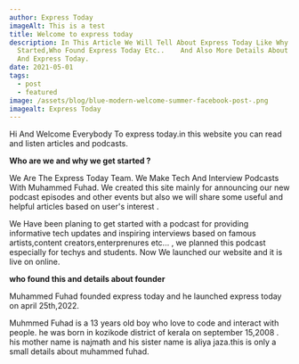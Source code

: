 ```yaml
---
author: Express Today
imageAlt: This is a test
title: Welcome to express today
description: In This Article We Will Tell About Express Today Like Why We Get
  Started,Who Found Express Today Etc..    And Also More Details About Founder
  And Express Today.
date: 2021-05-01
tags:
  - post
  - featured
image: /assets/blog/blue-modern-welcome-summer-facebook-post-.png
imagealt: Express Today
---
```

Hi And Welcome Everybody To express today.in this website you can read and listen articles and podcasts.

**Who are we and why we get started ?**

We Are The Express Today Team. We Make Tech And Interview Podcasts With Muhammed Fuhad. We created this site mainly for announcing our new podcast  episodes and other events but also we will share some useful and helpful articles based on user's interest .

We Have been planing to get started with a podcast for providing informative tech updates and inspiring interviews based on famous artists,content creators,enterprenures etc... , we planned this podcast especially for techys and students. Now We launched our website and it is live on online.

**who found this and details about founder**

Muhammed Fuhad founded express today and he launched express today on april 25th,2022.

Muhmmed Fuhad is a 13 years old boy who love to code and interact with people. he was born in kozikode district of kerala on september 15,2008 . his mother name is najmath and his sister name is aliya jaza.this is only a small details about muhammed fuhad. [](https://muhammedfuhad.info)